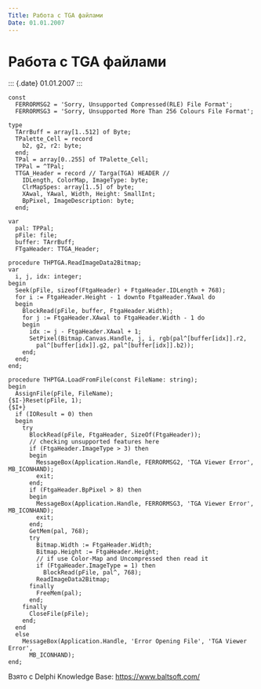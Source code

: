 ```yaml
---
Title: Работа с TGA файлами
Date: 01.01.2007
---
```



Работа с TGA файлами
====================

::: {.date}
01.01.2007
:::

    const
      FERRORMSG2 = 'Sorry, Unsupported Compressed(RLE) File Format';
      FERRORMSG3 = 'Sorry, Unsupported More Than 256 Colours File Format';
     
    type
      TArrBuff = array[1..512] of Byte;
      TPalette_Cell = record
        b2, g2, r2: byte;
      end;
      TPal = array[0..255] of TPalette_Cell;
      TPPal = ^TPal;
      TTGA_Header = record // Targa(TGA) HEADER //
        IDLength, ColorMap, ImageType: byte;
        ClrMapSpes: array[1..5] of byte;
        XAwal, YAwal, Width, Height: SmallInt;
        BpPixel, ImageDescription: byte;
      end;
     
    var
      pal: TPPal;
      pFile: file;
      buffer: TArrBuff;
      FTgaHeader: TTGA_Header;
     
    procedure THPTGA.ReadImageData2Bitmap;
    var
      i, j, idx: integer;
    begin
      Seek(pFile, sizeof(FtgaHeader) + FtgaHeader.IDLength + 768);
      for i := FtgaHeader.Height - 1 downto FtgaHeader.YAwal do
      begin
        BlockRead(pFile, buffer, FtgaHeader.Width);
        for j := FtgaHeader.XAwal to FtgaHeader.Width - 1 do
        begin
          idx := j - FtgaHeader.XAwal + 1;
          SetPixel(Bitmap.Canvas.Handle, j, i, rgb(pal^[buffer[idx]].r2,
            pal^[buffer[idx]].g2, pal^[buffer[idx]].b2));
        end;
      end;
    end;
     
    procedure THPTGA.LoadFromFile(const FileName: string);
    begin
      AssignFile(pFile, FileName);
    {$I-}Reset(pFile, 1);
    {$I+}
      if (IOResult = 0) then
      begin
        try
          BlockRead(pFile, FtgaHeader, SizeOf(FtgaHeader));
          // checking unsupported features here
          if (FtgaHeader.ImageType > 3) then
          begin
            MessageBox(Application.Handle, FERRORMSG2, 'TGA Viewer Error', MB_ICONHAND);
            exit;
          end;
          if (FtgaHeader.BpPixel > 8) then
          begin
            MessageBox(Application.Handle, FERRORMSG3, 'TGA Viewer Error', MB_ICONHAND);
            exit;
          end;
          GetMem(pal, 768);
          try
            Bitmap.Width := FtgaHeader.Width;
            Bitmap.Height := FtgaHeader.Height;
            // if use Color-Map and Uncompressed then read it
            if (FtgaHeader.ImageType = 1) then
              BlockRead(pFile, pal^, 768);
            ReadImageData2Bitmap;
          finally
            FreeMem(pal);
          end;
        finally
          CloseFile(pFile);
        end;
      end
      else
        MessageBox(Application.Handle, 'Error Opening File', 'TGA Viewer Error',
          MB_ICONHAND);
    end;

Взято с Delphi Knowledge Base: <https://www.baltsoft.com/>
